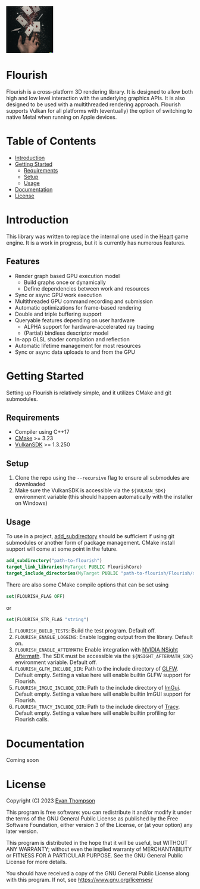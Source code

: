 <img src="https://raw.githubusercontent.com/TheApplePieGod/Flourish/dev/images/logo.png" width=25% height=25%>

# Flourish

Flourish is a cross-platform 3D rendering library. It is designed to allow both high and low level interaction with the underlying graphics APIs. It is also designed to be used with a multithreaded rendering approach. Flourish supports Vulkan for all platforms with (eventually) the option of switching to native Metal when running on Apple devices.

# Table of Contents

- [Introduction](#Introduction)
- [Getting Started](#Getting-Started)
    - [Requirements](#Requirements)
    - [Setup](#Setup)
    - [Usage](#Usage)
- [Documentation](#Documentation)
- [License](#License)

# Introduction

This library was written to replace the internal one used in the [Heart](https://github.com/TheApplePieGod/Heart) game engine. It is a work in progress, but it is currently has numerous features.

## Features

- Render graph based GPU execution model
    - Build graphs once or dynamically
    - Define dependencies between work and resources
- Sync or async GPU work execution 
- Multithreaded GPU command recording and submission
- Automatic optimizations for frame-based rendering
- Double and triple buffering support
- Queryable features depending on user hardware
    - ALPHA support for hardware-accelerated ray tracing
    - (Partial) bindless descriptor model
- In-app GLSL shader compilation and reflection
- Automatic lifetime management for most resources
- Sync or async data uploads to and from the GPU 


# Getting Started

Setting up Flourish is relatively simple, and it utilizes CMake and git submodules. 

## Requirements

- Compiler using C++17
- [CMake](https://cmake.org/download/) >= 3.23
- [VulkanSDK](https://vulkan.lunarg.com/) >= 1.3.250

## Setup

1. Clone the repo using the `--recursive` flag to ensure all submodules are downloaded
2. Make sure the VulkanSDK is accessible via the `${VULKAN_SDK}` environment variable (this should happen automatically with the installer on Windows)

## Usage

To use in a project, [add_subdirectory](https://cmake.org/cmake/help/latest/command/add_subdirectory.html) should be sufficient if using git submodules or another form of package management. CMake install support will come at some point in the future.

```cmake
add_subdirectory("path-to-flourish")
target_link_libraries(MyTarget PUBLIC FlourishCore)
target_include_directories(MyTarget PUBLIC "path-to-flourish/Flourish/src")
```

There are also some CMake compile options that can be set using

```cmake
set(FLOURISH_FLAG OFF)
```

or

```cmake
set(FLOURISH_STR_FLAG "string")
```

1. `FLOURISH_BUILD_TESTS`: Build the test program. Default off.
2. `FLOURISH_ENABLE_LOGGING`: Enable logging output from the library. Default on.
3. `FLOURISH_ENABLE_AFTERMATH`: Enable integration with [NVIDIA NSight Aftermath](https://developer.nvidia.com/nsight-aftermath). The SDK must be accessible via the `${NSIGHT_AFTERMATH_SDK}` environment variable. Default off.
4. `FLOURISH_GLFW_INCLUDE_DIR`: Path to the include directory of [GLFW](https://www.glfw.org/). Default empty. Setting a value here will enable builtin GLFW support for Flourish.
5. `FLOURISH_IMGUI_INCLUDE_DIR`: Path to the include directory of [ImGui](https://github.com/ocornut/imgui). Default empty. Setting a value here will enable builtin ImGUI support for Flourish.
6. `FLOURISH_TRACY_INCLUDE_DIR`: Path to the include directory of [Tracy](https://github.com/wolfpld/tracy). Default empty. Setting a value here will enable builtin profiling for Flourish calls.

# Documentation

Coming soon

# License

Copyright (C) 2023 [Evan Thompson](https://evanthompson.site/)

This program is free software: you can redistribute it and/or modify
it under the terms of the GNU General Public License as published by
the Free Software Foundation, either version 3 of the License, or
(at your option) any later version.

This program is distributed in the hope that it will be useful,
but WITHOUT ANY WARRANTY; without even the implied warranty of
MERCHANTABILITY or FITNESS FOR A PARTICULAR PURPOSE.  See the
GNU General Public License for more details.

You should have received a copy of the GNU General Public License
along with this program.  If not, see <https://www.gnu.org/licenses/>